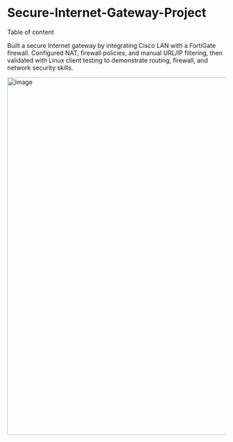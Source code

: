 # Secure-Internet-Gateway-Project

Table of content 

Built a secure Internet gateway by integrating Cisco LAN with a FortiGate firewall. Configured NAT, firewall policies, and manual URL/IP filtering, then validated with Linux client testing to demonstrate routing, firewall, and network security skills.


<img width="1047" height="823" alt="image" src="https://github.com/user-attachments/assets/377371d7-d305-4629-9dec-3b299d723455" />

